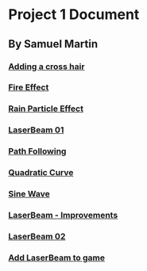 # Project 1 Document

## By Samuel Martin


### <a href="cross-hair">Adding a cross hair</a>

### <a href="fire">Fire Effect</a>

### <a href="rain">Rain Particle Effect</a>


### <a href="laser">LaserBeam 01</a>


### <a href="path">Path Following</a>


### <a href="quad">Quadratic Curve</a>


### <a href="sine">Sine Wave</a>


### <a href="improve">LaserBeam - Improvements</a>


### <a href="laser2">LaserBeam 02</a>


### <a href="game">Add LaserBeam to game</a>


